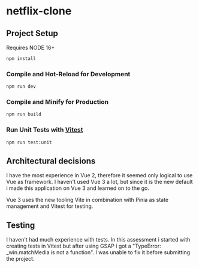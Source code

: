 # netflix-clone


## Project Setup

Requires NODE 16+

```sh
npm install
```

### Compile and Hot-Reload for Development

```sh
npm run dev
```

### Compile and Minify for Production

```sh
npm run build
```

### Run Unit Tests with [Vitest](https://vitest.dev/)

```sh
npm run test:unit
```

## Architectural decisions
I have the most experience in Vue 2, therefore it seemed only logical to use Vue as framework. I haven't used Vue 3 a lot, but since it is the new default i made this application on Vue 3 and learned on to the go.

Vue 3 uses the new tooling Vite in combination with Pinia as state management and Vitest for testing.

## Testing
I haven't had much experience with tests. In this assessment i started with creating tests in Vitest but after using GSAP i got a "TypeError: _win.matchMedia is not a function". I was unable to fix it before submitting the project.